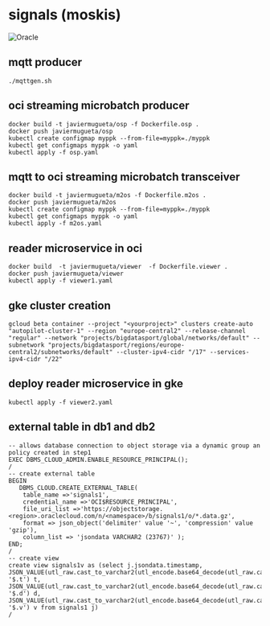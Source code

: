 # signals (moskis)
![Oracle](./img/moskis-signals.jpg)
## mqtt producer
```
./mqttgen.sh
```

## oci streaming microbatch producer
```
docker build -t javiermugueta/osp -f Dockerfile.osp .
docker push javiermugueta/osp
kubectl create configmap myppk --from-file=myppk=./myppk 
kubectl get configmaps myppk -o yaml
kubectl apply -f osp.yaml
```

## mqtt to oci streaming microbatch transceiver
```
docker build -t javiermugueta/m2os -f Dockerfile.m2os .
docker push javiermugueta/m2os
kubectl create configmap myppk --from-file=myppk=./myppk 
kubectl get configmaps myppk -o yaml
kubectl apply -f m2os.yaml
```

## reader microservice in oci
```
docker build  -t javiermugueta/viewer  -f Dockerfile.viewer .
docker push javiermugueta/viewer 
kubectl apply -f viewer1.yaml
```
## gke cluster creation
```
gcloud beta container --project "<yourproject>" clusters create-auto "autopilot-cluster-1" --region "europe-central2" --release-channel "regular" --network "projects/bigdatasport/global/networks/default" --subnetwork "projects/bigdatasport/regions/europe-central2/subnetworks/default" --cluster-ipv4-cidr "/17" --services-ipv4-cidr "/22"
```

## deploy reader microservice in gke
```
kubectl apply -f viewer2.yaml
```

## external table in db1 and db2
```
-- allows database connection to object storage via a dynamic group an policy created in step1
EXEC DBMS_CLOUD_ADMIN.ENABLE_RESOURCE_PRINCIPAL();
/
-- create external table
BEGIN
   DBMS_CLOUD.CREATE_EXTERNAL_TABLE(
    table_name =>'signals1',
    credential_name =>'OCI$RESOURCE_PRINCIPAL',
    file_uri_list =>'https://objectstorage.<region>.oraclecloud.com/n/<namespace>/b/signals1/o/*.data.gz',
    format => json_object('delimiter' value '~', 'compression' value 'gzip'),
    column_list => 'jsondata VARCHAR2 (23767)' );
END;
/
-- create view
create view signals1v as (select j.jsondata.timestamp, 
JSON_VALUE(utl_raw.cast_to_varchar2(utl_encode.base64_decode(utl_raw.cast_to_raw(j.jsondata.value))), '$.t') t,
JSON_VALUE(utl_raw.cast_to_varchar2(utl_encode.base64_decode(utl_raw.cast_to_raw(j.jsondata.value))), '$.d') d,
JSON_VALUE(utl_raw.cast_to_varchar2(utl_encode.base64_decode(utl_raw.cast_to_raw(j.jsondata.value))), '$.v') v from signals1 j)
/
```
